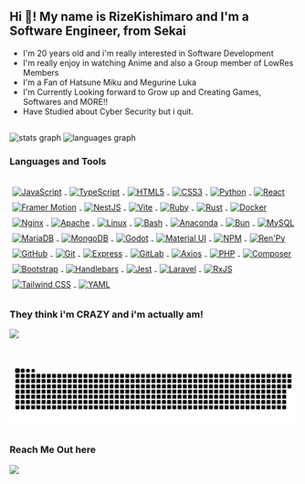 <style>
  .middle-class a img {
    height: 26px;
    width: auto;
    margin: 5px;
    vertical-align: middle;
  }
</style>
<h2 align="left">Hi 👋! My name is RizeKishimaro and I'm a Software Engineer, from Sekai</h2>
<ul>
<li>I'm 20 years old and i'm really interested in Software Development</li>
<li>I'm really enjoy in watching Anime and also a Group member of LowRes Members</li>
<li>I'm a Fan of Hatsune Miku and Megurine Luka</li>
<li>I'm Currently Looking forward to Grow up and Creating Games, Softwares and MORE!!</li>
<li>Have Studied about Cyber Security but i quit.</li>
</ul>

##

###

<div class="stats">
  <img src="https://github-readme-stats.vercel.app/api?username=RizeKishimaro&hide_title=false&hide_rank=false&show_icons=true&include_all_commits=true&count_private=true&disable_animations=false&theme=dracula&locale=ja&hide_border=false" alt="stats graph" width="50%" />
  <img src="https://github-readme-stats.vercel.app/api/top-langs?username=RizeKishimaro&locale=en&hide_title=false&layout=compact&card_width=400&langs_count=5&theme=dracula&hide_border=false" width="50%" alt="languages graph"  />
</div>

###
<h3>Languages and Tools</h3>

##
<div class="middle-class">
  <a href="https://developer.mozilla.org/en-US/docs/Web/JavaScript" target="_blank">
    <img src="https://cdn.jsdelivr.net/gh/devicons/devicon/icons/javascript/javascript-original.svg" height="30" alt="JavaScript" />
  </a>
  <a href="https://www.typescriptlang.org/" target="_blank">
    <img src="https://cdn.jsdelivr.net/gh/devicons/devicon/icons/typescript/typescript-original.svg" height="30" alt="TypeScript" />
  </a>
  <a href="https://developer.mozilla.org/en-US/docs/Web/HTML" target="_blank">
    <img src="https://cdn.jsdelivr.net/gh/devicons/devicon/icons/html5/html5-original.svg" height="30" alt="HTML5" />
  </a>
  <a href="https://developer.mozilla.org/en-US/docs/Web/CSS" target="_blank">
    <img src="https://cdn.jsdelivr.net/gh/devicons/devicon/icons/css3/css3-original.svg" height="30" alt="CSS3" />
  </a>
  <a href="https://www.python.org/" target="_blank">
    <img src="https://cdn.jsdelivr.net/gh/devicons/devicon/icons/python/python-original.svg" height="30" alt="Python" />
  </a>
  <a href="https://reactjs.org/" target="_blank">
    <img src="https://cdn.jsdelivr.net/gh/devicons/devicon/icons/react/react-original.svg" height="30" alt="React" />
  </a>
  <a href="https://www.framer.com/motion/" target="_blank">
    <img src="https://cdn.jsdelivr.net/gh/devicons/devicon@latest/icons/framermotion/framermotion-original-wordmark.svg" height="40" alt="Framer Motion" />
  </a>
  <a href="https://nestjs.com/" target="_blank">
    <img src="https://cdn.jsdelivr.net/gh/devicons/devicon@latest/icons/nestjs/nestjs-original.svg" height="30" alt="NestJS" />
  </a>
  <a href="https://vitejs.dev/" target="_blank">
    <img src="https://cdn.jsdelivr.net/gh/devicons/devicon@latest/icons/vitejs/vitejs-original.svg" height="30" alt="Vite" />
  </a>
  <a href="https://www.ruby-lang.org/" target="_blank">
    <img src="https://cdn.jsdelivr.net/gh/devicons/devicon@latest/icons/ruby/ruby-original.svg" height="30" alt="Ruby" />
  </a>
  <a href="https://www.rust-lang.org/" target="_blank">
    <img src="https://cdn.jsdelivr.net/gh/devicons/devicon@latest/icons/rust/rust-original.svg" height="30" alt="Rust" />
  </a>
  <a href="https://www.docker.com/" target="_blank">
    <img src="https://cdn.jsdelivr.net/gh/devicons/devicon@latest/icons/docker/docker-original.svg" height="30" alt="Docker" />
  </a>
  <a href="https://nginx.org/" target="_blank">
    <img src="https://cdn.jsdelivr.net/gh/devicons/devicon@latest/icons/nginx/nginx-original.svg" height="30" alt="Nginx" />
  </a>
  <a href="https://httpd.apache.org/" target="_blank">
    <img src="https://cdn.jsdelivr.net/gh/devicons/devicon@latest/icons/apache/apache-original.svg" height="30" alt="Apache" />
  </a>
  <a href="https://www.linux.org/" target="_blank">
    <img src="https://cdn.jsdelivr.net/gh/devicons/devicon@latest/icons/linux/linux-original.svg" height="30" alt="Linux" />
  </a>
  <a href="https://www.gnu.org/software/bash/" target="_blank">
    <img src="https://cdn.jsdelivr.net/gh/devicons/devicon@latest/icons/bash/bash-original.svg" height="30" alt="Bash" />
  </a>
  <a href="https://www.anaconda.com/" target="_blank">
    <img src="https://cdn.jsdelivr.net/gh/devicons/devicon@latest/icons/anaconda/anaconda-original.svg" height="30" alt="Anaconda" />
  </a>
  <a href="https://bun.sh/" target="_blank">
    <img src="https://cdn.jsdelivr.net/gh/devicons/devicon@latest/icons/bun/bun-original.svg" height="30" alt="Bun" />
  </a>
  <a href="https://www.mysql.com/" target="_blank">
    <img src="https://cdn.jsdelivr.net/gh/devicons/devicon@latest/icons/mysql/mysql-original.svg" height="30" alt="MySQL" />
  </a>
  <a href="https://mariadb.org/" target="_blank">
    <img src="https://cdn.jsdelivr.net/gh/devicons/devicon@latest/icons/mariadb/mariadb-original.svg" height="30" alt="MariaDB" />
  </a>
  <a href="https://www.mongodb.com/" target="_blank">
    <img src="https://cdn.jsdelivr.net/gh/devicons/devicon@latest/icons/mongodb/mongodb-original.svg" height="30" alt="MongoDB" />
  </a>
  <a href="https://godotengine.org/" target="_blank">
    <img src="https://cdn.jsdelivr.net/gh/devicons/devicon@latest/icons/godot/godot-original.svg" height="30" alt="Godot" />
  </a>
  <a href="https://mui.com/" target="_blank">
    <img src="https://cdn.jsdelivr.net/gh/devicons/devicon@latest/icons/materialui/materialui-original.svg" height="30" alt="Material UI" />
  </a>
  <a href="https://www.npmjs.com/" target="_blank">
    <img src="https://cdn.jsdelivr.net/gh/devicons/devicon@latest/icons/npm/npm-original-wordmark.svg" height="30" alt="NPM" />
  </a>
  <a href="https://www.renpy.org/" target="_blank">
    <img src="https://cdn.jsdelivr.net/gh/devicons/devicon@latest/icons/renpy/renpy-original.svg" height="30" alt="Ren'Py" />
  </a>
  <a href="https://github.com/" target="_blank">
    <img src="https://cdn.jsdelivr.net/gh/devicons/devicon@latest/icons/github/github-original.svg" height="30" alt="GitHub" />
  </a>
  <a href="https://git-scm.com/" target="_blank">
    <img src="https://cdn.jsdelivr.net/gh/devicons/devicon@latest/icons/git/git-original.svg" height="30" alt="Git" />
  </a>
  <a href="https://expressjs.com/" target="_blank">
    <img src="https://cdn.jsdelivr.net/gh/devicons/devicon@latest/icons/express/express-original.svg" height="30" alt="Express" />
  </a>
  <a href="https://about.gitlab.com/" target="_blank">
    <img src="https://cdn.jsdelivr.net/gh/devicons/devicon@latest/icons/gitlab/gitlab-original.svg" height="30" alt="GitLab" />
  </a>
  <a href="https://axios-http.com/" target="_blank">
    <img src="https://cdn.jsdelivr.net/gh/devicons/devicon@latest/icons/axios/axios-plain.svg" height="30" alt="Axios" />
  </a>
  <a href="https://www.php.net/" target="_blank">
    <img src="https://cdn.jsdelivr.net/gh/devicons/devicon@latest/icons/php/php-original.svg" height="30" alt="PHP" />
  </a>
  <a href="https://getcomposer.org/" target="_blank">
    <img src="https://cdn.jsdelivr.net/gh/devicons/devicon@latest/icons/composer/composer-original.svg" height="30" alt="Composer" />
  </a>
  <a href="https://getbootstrap.com/" target="_blank">
    <img src="https://cdn.jsdelivr.net/gh/devicons/devicon@latest/icons/bootstrap/bootstrap-original.svg" height="30" alt="Bootstrap" />
  </a>
  <a href="https://handlebarsjs.com/" target="_blank">
    <img src="https://cdn.jsdelivr.net/gh/devicons/devicon@latest/icons/handlebars/handlebars-original.svg" height="30" alt="Handlebars" />
  </a>
  <a href="https://jestjs.io/" target="_blank">
    <img src="https://cdn.jsdelivr.net/gh/devicons/devicon@latest/icons/jest/jest-plain.svg" height="30" alt="Jest" />
  </a>
  <a href="https://laravel.com/" target="_blank">
    <img src="https://cdn.jsdelivr.net/gh/devicons/devicon@latest/icons/laravel/laravel-original-wordmark.svg" height="30" alt="Laravel" />
  </a>
  <a href="https://rxjs.dev/" target="_blank">
    <img src="https://cdn.jsdelivr.net/gh/devicons/devicon@latest/icons/rxjs/rxjs-original.svg" height="30" alt="RxJS" />
  </a>
  <a href="https://tailwindcss.com/" target="_blank">
    <img src="https://cdn.jsdelivr.net/gh/devicons/devicon@latest/icons/tailwindcss/tailwindcss-original-wordmark.svg" height="30" alt="Tailwind CSS" />
  </a>
  <a href="https://yaml.org/" target="_blank">
    <img src="https://cdn.jsdelivr.net/gh/devicons/devicon@latest/icons/yaml/yaml-original.svg" height="30" alt="YAML" />
  </a>
</div>


##

<div class="yandere">
<h3>They think i'm CRAZY and i'm actually am!</h3>
<img class="yandere" height="200" src="https://i.pinimg.com/originals/66/2f/32/662f328e8a6dc3d1292116f6b5391a66.gif"  />
</div>


###

<br clear="both">

<img src="https://raw.githubusercontent.com/RizeKishimaro/RizeKishimaro/0beb461f38eede16b2752b0c4d3e2cd55e566cc9/image.svg" alt="Snake animation" />

##

<h3>Reach Me Out here</h3>

<a href="https://github.com/RizeKamishiro66">
<img src="https://cdn.jsdelivr.net/gh/devicons/devicon@latest/icons/facebook/facebook-original.svg" height="50"/>
</a>    

